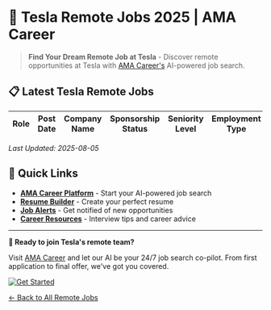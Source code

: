 # 🚗 Tesla Remote Jobs 2025 | AMA Career

> **Find Your Dream Remote Job at Tesla** - Discover remote opportunities at Tesla with [AMA Career's](https://amacareer.ai/) AI-powered job search.


## 📋 Latest Tesla Remote Jobs

| Role | Post Date | Company Name | Sponsorship Status | Seniority Level | Employment Type |
|------|-----------|--------------|-------------------|-----------------|------------------|


*Last Updated: 2025-08-05*



## 🔗 Quick Links

- [**AMA Career Platform**](https://amacareer.ai/) - Start your AI-powered job search
- [**Resume Builder**](https://amacareer.ai/) - Create your perfect resume
- [**Job Alerts**](https://amacareer.ai/) - Get notified of new opportunities
- [**Career Resources**](https://amacareer.ai/) - Interview tips and career advice

---

**🎯 Ready to join Tesla's remote team?**

Visit [AMA Career](https://amacareer.ai/) and let our AI be your 24/7 job search co-pilot. From first application to final offer, we've got you covered.

[![Get Started](https://img.shields.io/badge/Get_Started-AMA_Career-orange?style=for-the-badge)](https://amacareer.ai/)

[← Back to All Remote Jobs](../README.md)